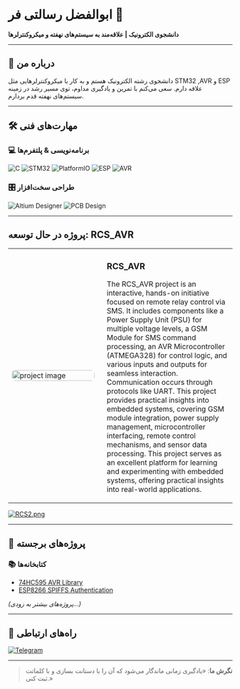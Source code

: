 # ابوالفضل رسالتی فر 🙂

**دانشجوی الکترونیک | علاقه‌مند به سیستم‌های نهفته و میکروکنترلرها**

---

## 📌 درباره من

دانشجوی رشته الکترونیک هستم و به کار با میکروکنترلرهایی مثل STM32 ,AVR و ESP علاقه دارم. سعی می‌کنم با تمرین و یادگیری مداوم، توی مسیر رشد در زمینه سیستم‌های نهفته قدم بردارم.


---
## 🛠 مهارت‌های فنی

### 💻 برنامه‌نویسی & پلتفرم‌ها
![C](https://img.shields.io/badge/-C-00599C?style=flat&logo=c&logoColor=white)
![STM32](https://img.shields.io/badge/-STM32-03234B?style=flat&logo=STMicroelectronics&logoColor=white)
![PlatformIO](https://img.shields.io/badge/-PlatformIO-ff6600?style=flat&logo=PlatformIO&logoColor=white)
![ESP](https://img.shields.io/badge/-ESP8266%2FESP32-E7352C?style=flat&logo=espressif&logoColor=white)
![AVR](https://img.shields.io/badge/-AVR-FF9900?style=flat&logo=Microchip&logoColor=white)

### 🎛 طراحی سخت‌افزار
![Altium Designer](https://img.shields.io/badge/-Altium%20Designer-A5915F?style=flat)
![PCB Design](https://img.shields.io/badge/-PCB%20Design-10AAEB?style=flat)

---
## پروژه در حال توسعه: RCS_AVR
<table>
  <tr>
    <td style="width: 40%;">
      <img src="https://i.postimg.cc/ry7qh67B/RCS2.png" alt="project image" width="100%" style="border-radius: 8px;" />
    </td>
    <td style="padding-left: 20px; vertical-align: top;">
      <h3>RCS_AVR</h3>
      <p>
       The RCS_AVR project is an interactive, hands-on initiative focused on remote relay control via SMS.
It includes components like a Power Supply Unit (PSU) for multiple voltage levels, a GSM Module for SMS command processing, an AVR Microcontroller (ATMEGA328) for control logic, and various inputs and outputs for seamless interaction.
Communication occurs through protocols like UART.
This project provides practical insights into embedded systems, covering GSM module integration, power supply management, microcontroller interfacing, remote control mechanisms, and sensor data processing. This project serves as an excellent platform for learning and experimenting with embedded systems, offering practical insights into real-world applications.
      </p>
    </td>
  </tr>
</table>


[![RCS2.png](https://i.postimg.cc/ry7qh67B/RCS2.png)](https://postimg.cc/Yjfc9PrR)

---

## 🚀 پروژه‌های برجسته

### 📚 کتابخانه‌ها
- [74HC595 AVR Library](https://github.com/IR-Quadro/74HC595-AVR-Library) 
- [ESP8266 SPIFFS Authentication](https://github.com/IR-Quadro/ESP8266-Final-PRJ) 

*(پروژه‌های بیشتر به زودی...)*

---

## 📮 راه‌های ارتباطی

[![Telegram](https://img.shields.io/badge/-Telegram-2CA5E0?style=for-the-badge&logo=telegram&logoColor=white)](https://t.me/IR_Quadro)


---

> **نگرش ما**: «یادگیری زمانی ماندگار می‌شود که آن‌ را با دستانت بسازی و با کلماتت ثبت کنی.»
